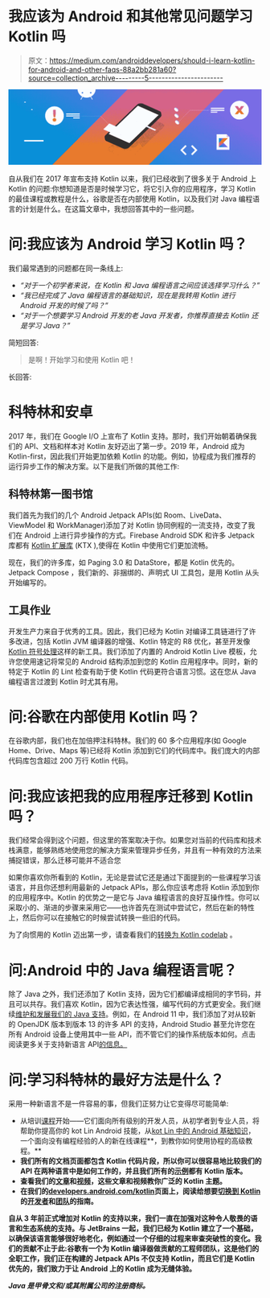 # 我应该为 Android 和其他常见问题学习 Kotlin 吗

> 原文：<https://medium.com/androiddevelopers/should-i-learn-kotlin-for-android-and-other-faqs-88a2bb281a60?source=collection_archive---------5----------------------->

![](img/fd5a81d754516ffe32ebb9aa1cda5d3d.png)

自从我们在 2017 年宣布支持 Kotlin 以来，我们已经收到了很多关于 Android 上 Kotlin 的问题:你想知道是否是时候学习它，将它引入你的应用程序，学习 Kotlin 的最佳课程或教程是什么，谷歌是否在内部使用 Kotlin，以及我们对 Java 编程语言的计划是什么。在这篇文章中，我想回答其中的一些问题。

# 问:我应该为 Android 学习 Kotlin 吗？

我们最常遇到的问题都在同一条线上:

*   *“对于一个初学者来说，在 Kotlin 和 Java 编程语言之间应该选择学习什么？”*
*   *“我已经完成了 Java 编程语言的基础知识，现在是我转用 Kotlin 进行 Android 开发的时候了吗？”*
*   *“对于一个想要学习 Android 开发的老 Java 开发者，你推荐直接去 Kotlin 还是学习 Java？”*

简短回答:

> 是啊！开始学习和使用 Kotlin 吧！

长回答:

# 科特林和安卓

2017 年，我们在 Google I/O 上宣布了 Kotlin 支持。那时，我们开始朝着确保我们的 API、文档和样本对 Kotlin 友好迈出了第一步。2019 年，Android 成为 Kotlin-first，因此我们开始更加依赖 Kotlin 的功能。例如，协程成为我们推荐的运行异步工作的解决方案。以下是我们所做的其他工作:

## 科特林第一图书馆

我们首先为我们的几个 Android Jetpack APIs(如 Room、LiveData、ViewModel 和 WorkManager)添加了对 Kotlin 协同例程的一流支持，改变了我们在 Android 上进行异步操作的方式。Firebase Android SDK 和许多 Jetpack 库都有 [Kotlin 扩展库](https://developer.android.com/kotlin/ktx) (KTX ),使得在 Kotlin 中使用它们更加流畅。

现在，我们的许多库，如 Paging 3.0 和 DataStore，都是 Kotlin 优先的。Jetpack Compose ，我们新的、非捆绑的、声明式 UI 工具包，是用 Kotlin 从头开始编写的。

## 工具作业

开发生产力来自于优秀的工具。因此，我们已经为 Kotlin 对编译工具链进行了许多改进，包括 Kotlin JVM 编译器的增强、Kotlin 特定的 R8 优化，甚至开发像 [Kotlin 符号处理](http://goo.gle/ksp)这样的新工具。我们添加了内置的 Android Kotlin Live 模板，允许您使用速记将常见的 Android 结构添加到您的 Kotlin 应用程序中。同时，新的特定于 Kotlin 的 Lint 检查有助于使 Kotlin 代码更符合语言习惯。这在您从 Java 编程语言过渡到 Kotlin 时尤其有用。

# 问:谷歌在内部使用 Kotlin 吗？

在谷歌内部，我们也在加倍押注科特林。我们的 60 多个应用程序(如 Google Home、Drive、Maps 等)已经将 Kotlin 添加到它们的代码库中。我们庞大的内部代码库包含超过 200 万行 Kotlin 代码。

# 问:我应该把我的应用程序迁移到 Kotlin 吗？

我们经常会得到这个问题，但这里的答案取决于你。如果您对当前的代码库和技术栈满意，能够熟练地使用您的解决方案来管理异步任务，并且有一种有效的方法来捕捉错误，那么迁移可能并不适合您

如果你喜欢你所看到的 Kotlin，无论是尝试它还是通过下面提到的一些课程学习该语言，并且你还想利用最新的 Jetpack APIs，那么你应该考虑将 Kotlin 添加到你的应用程序中。Kotlin 的优势之一是它与 Java 编程语言的良好互操作性。你可以采取小的、渐进的步骤来采用它——也许首先在测试中尝试它，然后在新的特性上，然后你可以在接触它的时候尝试转换一些旧的代码。

为了向惯用的 Kotlin 迈出第一步，请查看我们的[转换为 Kotlin codelab](https://codelabs.developers.google.com/codelabs/java-to-kotlin#0) 。

# 问:Android 中的 Java 编程语言呢？

除了 Java 之外，我们还添加了 Kotlin 支持，因为它们都编译成相同的字节码，并且可以共存。我们喜欢 Kotlin，因为它表达性强，编写代码的方式更安全。我们继续[维护和发展我们的 Java 支持](https://developer.android.com/studio/write/java8-support)。例如，在 Android 11 中，我们添加了对从较新的 OpenJDK 版本到版本 13 的许多 API 的支持，Android Studio 甚至允许您在所有 Android 设备上使用其中一些 API，而不管它们的操作系统版本如何。点击阅读更多关于支持新语言 API[的信息。](/androiddevelopers/support-for-newer-java-language-apis-bca79fc8ef65)

# 问:学习科特林的最好方法是什么？

采用一种新语言不是一件容易的事，但我们正努力让它变得尽可能简单:

*   从培训[课程](https://developer.android.com/kotlin/campaign/learn)开始——它们面向所有级别的开发人员，从初学者到专业人员，将帮助你提高你的 kot Lin Android 技能，从[kot Lin 中的 Android 基础知识](https://developer.android.com/courses/android-basics-kotlin/course)，一个面向没有编程经验的人的新在线课程**，到教你如何使用协程的高级教程。**
*   **我们所有的文档页面都包含 Kotlin 代码片段，所以你可以很容易地比较我们的 API 在两种语言中是如何工作的，并且我们所有的[示例](http://github.com/android)都有 Kotlin 版本。**
*   **查看我们的[文章](http://goo.gle/kotlin-posts)和[视频](http://goo.gle/kotlin-videos)，这些文章和视频教你广泛的 Kotlin 主题。**
*   **在我们的[developers.android.com/kotlin](http://developers.android.com/kotlin)页面上，阅读给想要[切换到 Kotlin](https://developer.android.com/kotlin/add-kotlin) 的[开发者](https://developer.android.com/kotlin/learn)和[团队](https://developer.android.com/kotlin/adopt-for-large-teams)的指南。**

**自从 3 年前正式增加对 Kotlin 的支持以来，我们一直在加强对这种令人敬畏的语言和生态系统的支持。与 JetBrains 一起，我们已经为 Kotlin 建立了一个基础，以确保该语言能够很好地老化，例如通过一个仔细的过程来审查突破性的变化。我们的贡献不止于此:谷歌有一个为 Kotlin 编译器做贡献的工程师团队，这是他们的全职工作，我们正在构建的 Jetpack APIs 不仅支持 Kotlin，而且它们是 Kotlin 优先的，我们致力于让 Android 上的 Kotlin 成为无缝体验。**

***Java 是甲骨文和/或其附属公司的注册商标。***